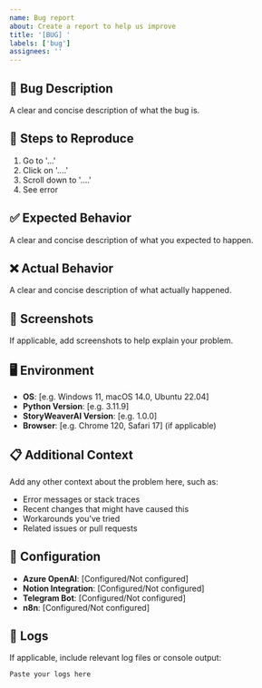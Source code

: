 ```yaml
---
name: Bug report
about: Create a report to help us improve
title: '[BUG] '
labels: ['bug']
assignees: ''
---
```


## 🐛 Bug Description
A clear and concise description of what the bug is.

## 🔄 Steps to Reproduce
1. Go to '...'
2. Click on '....'
3. Scroll down to '....'
4. See error

## ✅ Expected Behavior
A clear and concise description of what you expected to happen.

## ❌ Actual Behavior
A clear and concise description of what actually happened.

## 📸 Screenshots
If applicable, add screenshots to help explain your problem.

## 🖥️ Environment
- **OS**: [e.g. Windows 11, macOS 14.0, Ubuntu 22.04]
- **Python Version**: [e.g. 3.11.9]
- **StoryWeaverAI Version**: [e.g. 1.0.0]
- **Browser**: [e.g. Chrome 120, Safari 17] (if applicable)

## 📋 Additional Context
Add any other context about the problem here, such as:
- Error messages or stack traces
- Recent changes that might have caused this
- Workarounds you've tried
- Related issues or pull requests

## 🔧 Configuration
- **Azure OpenAI**: [Configured/Not configured]
- **Notion Integration**: [Configured/Not configured]
- **Telegram Bot**: [Configured/Not configured]
- **n8n**: [Configured/Not configured]

## 📝 Logs
If applicable, include relevant log files or console output:

```
Paste your logs here
``` 